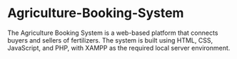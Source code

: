 # Agriculture-Booking-System
The Agriculture Booking System is a web-based platform that connects buyers and sellers of fertilizers.  The system is built using HTML, CSS, JavaScript, and PHP, with XAMPP as the required local server environment.
